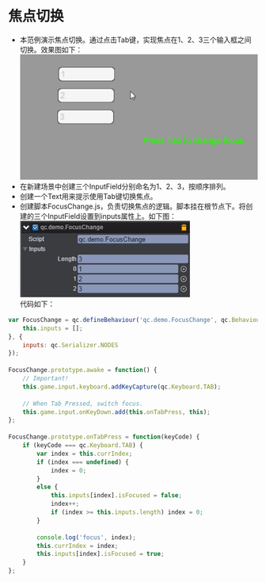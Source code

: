 # 焦点切换

* 本范例演示焦点切换。通过点击Tab键，实现焦点在1、2、3三个输入框之间切换。效果图如下：<br>
![](images\UI.gif)
* 在新建场景中创建三个InputField分别命名为1、2、3，按顺序排列。
* 创建一个Text用来提示使用Tab键切换焦点。
* 创建脚本FocusChange.js，负责切换焦点的逻辑。脚本挂在根节点下。将创建的三个InputField设置到inputs属性上。如下图：<br>
![](images\focusChange.png)<br>
代码如下：<br>

```javascript   
var FocusChange = qc.defineBehaviour('qc.demo.FocusChange', qc.Behaviour, function() {
    this.inputs = [];
}, {
    inputs: qc.Serializer.NODES
});

FocusChange.prototype.awake = function() {
    // Important!
    this.game.input.keyboard.addKeyCapture(qc.Keyboard.TAB);

    // When Tab Pressed, switch focus.
    this.game.input.onKeyDown.add(this.onTabPress, this);
};

FocusChange.prototype.onTabPress = function(keyCode) {
    if (keyCode === qc.Keyboard.TAB) {
        var index = this.currIndex;
        if (index === undefined) {
            index = 0;
        }
        else {
            this.inputs[index].isFocused = false;
            index++;
            if (index >= this.inputs.length) index = 0;
        }

        console.log('focus', index);
        this.currIndex = index;
        this.inputs[index].isFocused = true;
    }
};
```
